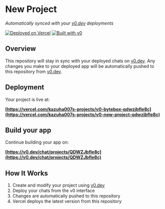 # New Project

*Automatically synced with your [v0.dev](https://v0.dev) deployments*

[![Deployed on Vercel](https://img.shields.io/badge/Deployed%20on-Vercel-black?style=for-the-badge&logo=vercel)](https://vercel.com/kazuha007s-projects/v0-new-project-qdwzjbfle8c)
[![Built with v0](https://img.shields.io/badge/Built%20with-v0.dev-black?style=for-the-badge)](https://v0.dev/chat/projects/QDWZJbfle8c)

## Overview

This repository will stay in sync with your deployed chats on [v0.dev](https://v0.dev).
Any changes you make to your deployed app will be automatically pushed to this repository from [v0.dev](https://v0.dev).

## Deployment

Your project is live at:

**[https://vercel.com/kazuha007s-projects/v0-bytebox-qdwzjbfle8c](https://vercel.com/kazuha007s-projects/v0-new-project-qdwzjbfle8c)**

## Build your app

Continue building your app on:

**[https://v0.dev/chat/projects/QDWZJbfle8c](https://v0.dev/chat/projects/QDWZJbfle8c)**

## How It Works

1. Create and modify your project using [v0.dev](https://v0.dev)
2. Deploy your chats from the v0 interface
3. Changes are automatically pushed to this repository
4. Vercel deploys the latest version from this repository
